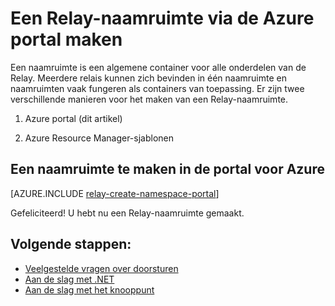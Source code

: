 <properties
    pageTitle="Een Relay-naamruimte via de portal Azure maken | Microsoft Azure"
    description="Om aan de slag met Azure doorsturen, moet u een naamruimte. Hier is het maken van een met de Azure portal."
    services="service-bus"
    documentationCenter=".net"
    authors="jtaubensee"
    manager="timlt"
    editor=""/>

<tags
    ms.service="service-bus"
    ms.devlang="tbd"
    ms.topic="get-started-article"
    ms.tgt_pltfrm="multiple"
    ms.workload="na"
    ms.date="10/28/2016"
    ms.author="jotaub"/>

# <a name="create-a-relay-namespace-using-the-azure-portal"></a>Een Relay-naamruimte via de Azure portal maken

Een naamruimte is een algemene container voor alle onderdelen van de Relay. Meerdere relais kunnen zich bevinden in één naamruimte en naamruimten vaak fungeren als containers van toepassing. Er zijn twee verschillende manieren voor het maken van een Relay-naamruimte.

1.  Azure portal (dit artikel)

2.  Azure Resource Manager-sjablonen

## <a name="create-a-namespace-in-the-azure-portal"></a>Een naamruimte te maken in de portal voor Azure

[AZURE.INCLUDE [relay-create-namespace-portal](../../includes/relay-create-namespace-portal.md)]

Gefeliciteerd! U hebt nu een Relay-naamruimte gemaakt.

## <a name="next-steps"></a>Volgende stappen:

- [Veelgestelde vragen over doorsturen](relay-faq.md)
- [Aan de slag met .NET](relay-hybrid-connections-dotnet-get-started.md)
- [Aan de slag met het knooppunt](relay-hybrid-connections-node-get-started.md)